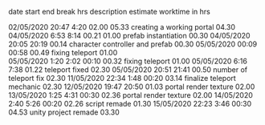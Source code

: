 date	        start	    end	        break	    hrs	        description                             estimate worktime in hrs

02/05/2020	    20:47       4:20 	    02.00 	    05.33	    creating a working portal               04.30
04/05/2020	    6:53        8:14	    00.21	    01.00	    prefab instantiation                    00.30
04/05/2020	    20:05       20:19 		            00.14	    character controller and prefab         00.30
05/05/2020	    00:09       00:58 	        	    00.49	    fixing teleport                         01.00   
05/05/2020	    1:20        2:02        00:10	    00.32	    fixing teleport                         01.00
05/05/2020	    6:16        7:38 		            01.22	    teleport fixed                          02.30
05/05/2020	    20:51       21:41 		            00.50	    number of teleport fix                  02.30
11/05/2020	    22:34       1:48        00:20	    03.14	    finalize teleport mechanic              02.30
12/05/2020	    19:47       20:50 	        	    01.03	    portal render texture                   02.00
13/05/2020	    1:25        4:31 	    00:30	    02.36	    portal render texture                   02.00
14/05/2020	    2:40        5:26 	    00:20       02.26	    script remade                           01.30
15/05/2020	    22:23       3:46 		00:30       04.53	    unity project remade                    03.30


